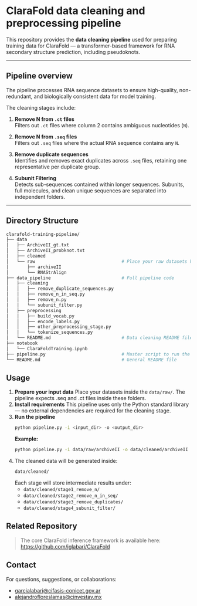 # ClaraFold data cleaning and preprocessing pipeline

This repository provides the **data cleaning pipeline** used for preparing training data for ClaraFold — a transformer-based framework for RNA secondary structure prediction, including pseudoknots.

---

## Pipeline overview

The pipeline processes RNA sequence datasets to ensure high-quality, non-redundant, and biologically consistent data for model training.

The cleaning stages include:

1. **Remove N from `.ct` files**  
   Filters out `.ct` files where column 2 contains ambiguous nucleotides (`N`).

2. **Remove N from `.seq` files**  
   Filters out `.seq` files where the actual RNA sequence contains any `N`.

3. **Remove duplicate sequences**  
   Identifies and removes exact duplicates across `.seq` files, retaining one representative per duplicate group.

4. **Subunit Filtering**  
   Detects sub-sequences contained within longer sequences. Subunits, full molecules, and clean unique sequences are separated into independent folders.

---

## Directory Structure
```bash
clarafold-training-pipeline/
├── data
│   ├── ArchiveII_gt.txt
│   ├── ArchiveII_probknot.txt
│   ├── cleaned
│   └── raw                                 # Place your raw datasets here
│       ├── archiveII
│       └── RNAStrAlign
├── data_pipeline                           # Full pipeline code
│   ├── cleaning
│   │   ├── remove_duplicate_sequences.py
│   │   ├── remove_n_in_seq.py
│   │   ├── remove_n.py
│   │   └── subunit_filter.py
│   ├── preprocessing
│   │   ├── build_vocab.py
│   │   ├── encode_labels.py
│   │   ├── other_preprocessing_stage.py
│   │   └── tokenize_sequences.py
│   └── README.md                           # Data cleaning README file
├── notebook
│   └── ClaraFoldTraining.ipynb
├── pipeline.py                             # Master script to run the full cleaning pipeline
└── README.md                               # General README file
```


## Usage

1. **Prepare your input data**
    Place your datasets inside the `data/raw/`. The pipeline expects .seq and .ct files inside these folders.
2. **Install requirements**
   This pipeline uses only the Python standard library — no external dependencies are required for the cleaning stage.
3. **Run the pipeline**
   ```bash
   python pipeline.py -i <input_dir> -o <output_dir>
   ```
   **Example:**
   ```bash
   python pipeline.py -i data/raw/archiveII -o data/cleaned/archiveII
   ```
4. The cleaned data will be generated inside:
   ```bash
   data/cleaned/
   ```
   Each stage will store intermediate results under:
   - `data/cleaned/stage1_remove_n/`
   - `data/cleaned/stage2_remove_n_in_seq/`
   - `data/cleaned/stage3_remove_duplicates/`
   - `data/cleaned/stage4_subunit_filter/`

## Related Repository
> The core ClaraFold inference framework is available here: https://github.com/iglabari/ClaraFold

## Contact

For questions, suggestions, or collaborations:

- [garcialabari@cifasis-conicet.gov.ar](mailto:garcialabari@cifasis-conicet.gov.ar)
- [alejandrofloreslamas@cinvestav.mx](mailto:alejandrofloreslamas@cinvestav.mx)
